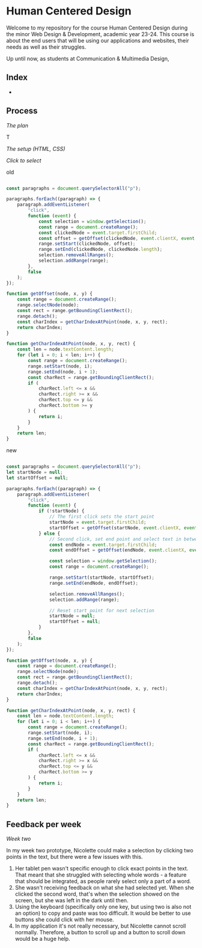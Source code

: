 # Human Centered Design

Welcome to my repository for the course Human Centered Design during the minor Web Design & Development, academic year 23-24. This course is about the end users that will be using our applications and websites, their needs as well as their struggles.

Up until now, as students at Communication & Multimedia Design, 

## Index
- []()

## Process

*The plan*

T

*The setup (HTML, CSS)*

*Click to select*

old

```js

const paragraphs = document.querySelectorAll("p");

paragraphs.forEach((paragraph) => {
	paragraph.addEventListener(
		"click",
		function (event) {
			const selection = window.getSelection();
			const range = document.createRange();
			const clickedNode = event.target.firstChild;
			const offset = getOffset(clickedNode, event.clientX, event.clientY);
			range.setStart(clickedNode, offset);
			range.setEnd(clickedNode, clickedNode.length);
			selection.removeAllRanges();
			selection.addRange(range);
		},
		false
	);
});

function getOffset(node, x, y) {
	const range = document.createRange();
	range.selectNode(node);
	const rect = range.getBoundingClientRect();
	range.detach();
	const charIndex = getCharIndexAtPoint(node, x, y, rect);
	return charIndex;
}

function getCharIndexAtPoint(node, x, y, rect) {
	const len = node.textContent.length;
	for (let i = 0; i < len; i++) {
		const range = document.createRange();
		range.setStart(node, i);
		range.setEnd(node, i + 1);
		const charRect = range.getBoundingClientRect();
		if (
			charRect.left <= x &&
			charRect.right >= x &&
			charRect.top <= y &&
			charRect.bottom >= y
		) {
			return i;
		}
	}
	return len;
}

```

new

```js

const paragraphs = document.querySelectorAll("p");
let startNode = null;
let startOffset = null;

paragraphs.forEach((paragraph) => {
	paragraph.addEventListener(
		"click",
		function (event) {
			if (!startNode) {
				// The first click sets the start point
				startNode = event.target.firstChild;
				startOffset = getOffset(startNode, event.clientX, event.clientY);
			} else {
				// Second click, set end point and select text in between
				const endNode = event.target.firstChild;
				const endOffset = getOffset(endNode, event.clientX, event.clientY);

				const selection = window.getSelection();
				const range = document.createRange();

				range.setStart(startNode, startOffset);
				range.setEnd(endNode, endOffset);

				selection.removeAllRanges();
				selection.addRange(range);

				// Reset start point for next selection
				startNode = null;
				startOffset = null;
			}
		},
		false
	);
});

function getOffset(node, x, y) {
	const range = document.createRange();
	range.selectNode(node);
	const rect = range.getBoundingClientRect();
	range.detach();
	const charIndex = getCharIndexAtPoint(node, x, y, rect);
	return charIndex;
}

function getCharIndexAtPoint(node, x, y, rect) {
	const len = node.textContent.length;
	for (let i = 0; i < len; i++) {
		const range = document.createRange();
		range.setStart(node, i);
		range.setEnd(node, i + 1);
		const charRect = range.getBoundingClientRect();
		if (
			charRect.left <= x &&
			charRect.right >= x &&
			charRect.top <= y &&
			charRect.bottom >= y
		) {
			return i;
		}
	}
	return len;
}

```

## Feedback per week

*Week two*

In my week two prototype, Nicolette could make a selection by clicking two points in the text, but there were a few issues with this. 

1. Her tablet pen wasn't specific enough to click exact points in the text. That meant that she struggled with selecting whole words - a feature that should be integrated, as people rarely select only a part of a word.
2. She wasn't receiving feedback on what she had selected yet. When she clicked the second word, that's when the selection showed on the screen, but she was left in the dark until then.
3. Using the keyboard (specifically only one key, but using two is also not an option) to copy and paste was too difficult. It would be better to use buttons she could click with her mouse.
4. In my application it's not really necessary, but Nicolette cannot scroll normally. Therefore, a button to scroll up and a button to scroll down would be a huge help.